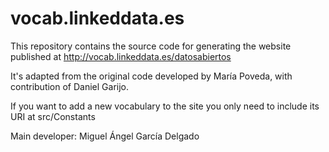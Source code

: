 vocab.linkeddata.es
===================

This repository contains the source code for generating the website published at http://vocab.linkeddata.es/datosabiertos

It's adapted from the original code developed by María Poveda, with contribution of Daniel Garijo.

If you want to add a new vocabulary to the site you only need to include its URI at src/Constants

Main developer: Miguel Ángel García Delgado
